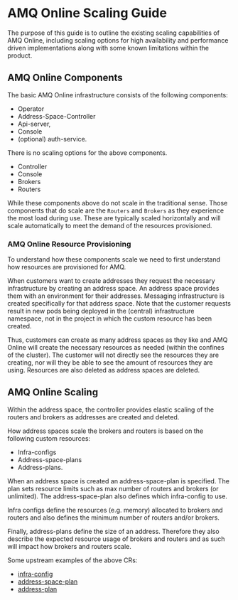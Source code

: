 # AMQ Online Scaling Guide
The purpose of this guide is to outline the existing scaling capabilities of AMQ Online, including scaling options for high availability and performance driven implementations along with some known limitations within the product.


## AMQ Online Components 
The basic AMQ Online infrastructure consists of the following components: 
 - Operator
 - Address-Space-Controller 
 - Api-server,
 - Console
 - (optional) auth-service.

 There is no scaling options for the above components.
- Controller
- Console
- Brokers
- Routers

While these components above do not scale in the traditional sense. Those components that do scale are the `Routers` and `Brokers` as they experience the most load during use. These are typically scaled horizontally and will scale automatically to meet the demand of the resources provisioned.

### AMQ Online Resource Provisioning
To understand how these components scale we need to first understand how resources are provisioned for AMQ. 

When customers want to create addresses they request the necessary infrastructure by creating an address space. An address space provides them with an environment for their addresses. Messaging infrastructure is created specifically for that address space. Note that the customer requests result in new pods being deployed in the (central) infrastructure namespace, not in the project in which the custom resource has been created.

Thus, customers can create as many address spaces as they like and AMQ Online will create the necessary resources as needed (within the confines of the cluster). The customer will not directly see the resources they are creating, nor will they be able to see the amount of  resources they are using. Resources are also deleted as address spaces are deleted. 

## AMQ Online Scaling
Within the address space, the controller provides elastic scaling of the routers and brokers as addresses are created and deleted.

How address spaces scale the brokers and routers is based on the following custom resources: 
- Infra-configs
- Address-space-plans
- Address-plans.

When an address space is created an address-space-plan is specified. The plan sets resource limits such as max number of routers and brokers (or unlimited). The address-space-plan also defines which infra-config to use.

Infra configs define the resources (e.g. memory) allocated to brokers and routers and also defines the minimum number of routers and/or brokers.

Finally, address-plans define the size of an address. Therefore they also describe the expected resource usage of brokers and routers and as such will impact how brokers and routers scale.

Some upstream examples of the above CRs:
- [infra-config](https://github.com/EnMasseProject/enmasse/blob/master/templates/example-plans/020-StandardInfraConfig-default.yaml#L11-L20)
- [address-space-plan](https://github.com/EnMasseProject/enmasse/blob/master/templates/example-plans/020-AddressSpacePlan-standard-small.yaml#L14-L17)
- [address-plan](https://github.com/EnMasseProject/enmasse/blob/master/templates/example-plans/020-AddressPlan-standard-small-queue.yaml#L13-L15)

